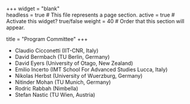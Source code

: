 +++
widget = "blank"  
headless = true  # This file represents a page section.
active = true  # Activate this widget? true/false
weight = 40  # Order that this section will appear.

title = "Program Committee"
+++

 - Claudio Cicconetti (IIT-CNR, Italy)
 - David Bermbach (TU Berlin, Germany)
 - David Eyers (University of Otago, New Zealand)
 - Emilio Incerto (IMT School For Advanced Studies Lucca, Italy)
 - Nikolas Herbst (University of Wuerzburg, Germany)
 - Nitinder Mohan (TU Munich, Germany)
 - Rodric Rabbah (Nimbella)
 - Stefan Nastic (TU Wien, Austria)


